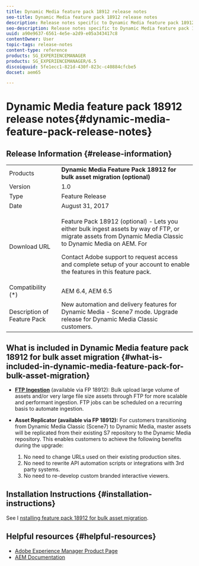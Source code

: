 ```yaml
---
title: Dynamic Media feature pack 18912 release notes
seo-title: Dynamic Media feature pack 18912 release notes
description: Release notes specific to Dynamic Media feature pack 18912 for bulk asset migration.
seo-description: Release notes specific to Dynamic Media feature pack 18912 for bulk asset migration.
uuid: a90e9637-6561-4e5e-a2d9-e05a343417c8
contentOwner: User
topic-tags: release-notes
content-type: reference
products: SG_EXPERIENCEMANAGER
products: SG_EXPERIENCEMANAGER/6.5
discoiquuid: 5fe1ecc1-821d-430f-823c-c40884cfcbe5
docset: aem65

---
```


# Dynamic Media feature pack 18912 release notes{#dynamic-media-feature-pack-release-notes}

## Release Information {#release-information}

<table>
 <tbody>
  <tr>
   <td>Products</td>
   <td><strong>Dynamic Media Feature Pack 18912 for bulk asset migration (optional)</strong></td>
  </tr>
  <tr>
   <td>Version</td>
   <td>1.0</td>
  </tr>
  <tr>
   <td>Type</td>
   <td>Feature Release</td>
  </tr>
  <tr>
   <td>Date</td>
   <td>August 31, 2017</td>
  </tr>
  <tr>
   <td>Download URL</td>
   <td><p>Feature Pack 18912 (optional) - Lets you either bulk ingest assets by way of FTP, or migrate assets from Dynamic Media Classic to Dynamic Media on AEM. For </p> <p>Contact Adobe support to request access and complete setup of your account to enable the features in this feature pack.</p> </td>
  </tr>
  <tr>
   <td>Compatibility (*)</td>
   <td>AEM 6.4, AEM 6.5</td>
  </tr>
  <tr>
   <td>Description of Feature Pack</td>
   <td>New automation and delivery features for Dynamic Media - Scene7 mode. Upgrade release for Dynamic Media Classic customers. </td>
  </tr>
 </tbody>
</table>

## What is included in Dynamic Media feature pack 18912 for bulk asset migration {#what-is-included-in-dynamic-media-feature-pack-for-bulk-asset-migration}

* **[FTP Ingestion](/help/assets/managing-assets-touch-ui.md#uploading-assets-using-ftp)** (available via FP 18912): Bulk upload large volume of assets and/or very large file size assets through FTP for more scalable and performant ingestion. FTP jobs can be scheduled on a recurring basis to automate ingestion.
* **Asset Replicator (available via FP 18912):** For customers transitioning from Dynamic Media Classic (Scene7) to Dynamic Media, master assets will be replicated from their existing S7 repository to the Dynamic Media repository. This enables customers to achieve the following benefits during the upgrade:

    1. No need to change URLs used on their existing production sites.
    1. No need to rewrite API automation scripts or integrations with 3rd party systems.
    1. No need to re-develop custom branded interactive viewers.

## Installation Instructions {#installation-instructions}

See I [nstalling feature pack 18912 for bulk asset migration](/help/assets/bulk-ingest-migrate.md).

## Helpful resources {#helpful-resources}

* [Adobe Experience Manager Product Page](https://www.adobe.com/solutions/web-experience-management.html)
* [AEM Documentation](https://docs.adobe.com/content/docs/en/aem/6-3.html)

